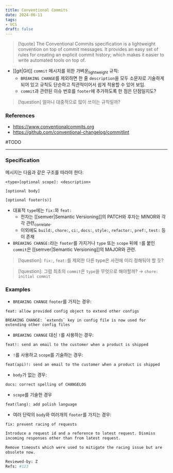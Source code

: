 ```yaml
---
title: Conventional Commits
date: 2024-06-11
tags:
- VCS
draft: false
---
```



> [!quote] The Conventional Commits specification is a lightweight convention on top of commit messages. It provides an easy set of rules for creating an explicit commit history; which makes it easier to write automated tools on top of.

- [[git|Git]] `commit` 메시지를 위한 가벼운<sub>lightweight</sub> 규칙:
    - `BREAKING CHANGE`를 제외하면 한 줄 `description`을 모두 소문자로 기술하게 되어 있고 규칙도 단순하고 직관적이어서 쉽게 적용할 수 있어 보임.
    - `commit`과 관련된 이슈 번호를 `footer`에 추가하도록 한 점은 단점일지도?

> [!question] 얼마나 대중적으로 많이 쓰이는 규칙일까?


### References
- https://www.conventionalcommits.org
- https://github.com/conventional-changelog/commitlint

#TODO

---
### Specification
메시지는 다음과 같은 구조를 따라야 한다:
```shell
<type>[optional scope]: <description>

[optional body]

[optional footer(s)]
```

- 대표적 `type`에는 `fix:`와 `feat:`
    - 전자는 [[semver|Semantic Versioning]]의 PATCH와 후자는 MINOR와 각각 관련<sub>correlate</sub>.
    - 이외에도  `build:`, `chore:`, `ci:`, `docs:`, `style:`, `refactor:`, `pref:`, `test:` 등이 존재
- `BREAKING CHANGE:`라는 `footer`를 가지거나 `type` 또는 `scope` 뒤에 `!`를 붙인 `commit`은 [[semver|Semantic Versioning]]의 MAJOR와 관련.

> [!question]: `fix:`, `feat:`를 제외한 다른 type은 사전에 미리 정해둬야 할 듯?

> [!question]: 그럼 최초의 `commit`은 `type`을 무엇으로 해야할까? $\to$ `chore: initial commit`

### Examples
- `BREAKING CHANGE` `footer`를 가지는 경우:
```shell
feat: allow provided config object to extend other configs

BREAKING CHANGE: `extends` key in config file is now used for extending other config files
```

- `BREAKING CHANGE` 대신 `!`를 사용하는 경우:
```shell
feat!: send an email to the customer when a product is shipped
```

- `!`를 사용하고 `scope`를 기술하는 경우:
```shell
feat(api)!: send an email to the customer when a product is shipped
```

- `body`가 없는 경우:
```shell
docs: correct spelling of CHANGELOG
```

- `scope`를 기술한 경우
```shell
feat(lang): add polish language
```

- 여러 단락의 `body`와  여러개의 `footer`를 가지는 경우:
```sh
fix: prevent racing of requests

Introduce a request id and a reference to latest request. Dismiss
incoming responses other than from latest request.

Remove timeouts which were used to mitigate the racing issue but are
obsolete now.

Reviewed-by: Z
Refs: #123
```
